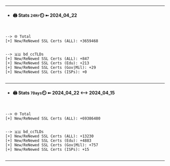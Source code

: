 

---
- #### 🖨️ **Stats** `24Hr`⏲️ ➼ 2024_04_22
```console


--> 🌐 Total
[+] New/ReNewed SSL Certs (ALL): +3659468


--> 🇧🇩 bd_ccTLDs
[+] New/ReNewed SSL Certs (ALL): +847
[+] New/ReNewed SSL Certs (Edu): +213
[+] New/ReNewed SSL Certs (Gov|Mil): +29
[+] New/ReNewed SSL Certs (ISPs): +0


```

---
- #### 🖨️ **Stats** `7Days`⏲️ ➼ 2024_04_22 <--> 2024_04_15
```console


--> 🌐 Total
[+] New/ReNewed SSL Certs (ALL): +69386480


--> 🇧🇩 bd_ccTLDs
[+] New/ReNewed SSL Certs (ALL): +13230
[+] New/ReNewed SSL Certs (Edu): +4883
[+] New/ReNewed SSL Certs (Gov|Mil): +757
[+] New/ReNewed SSL Certs (ISPs): +15


```

---

